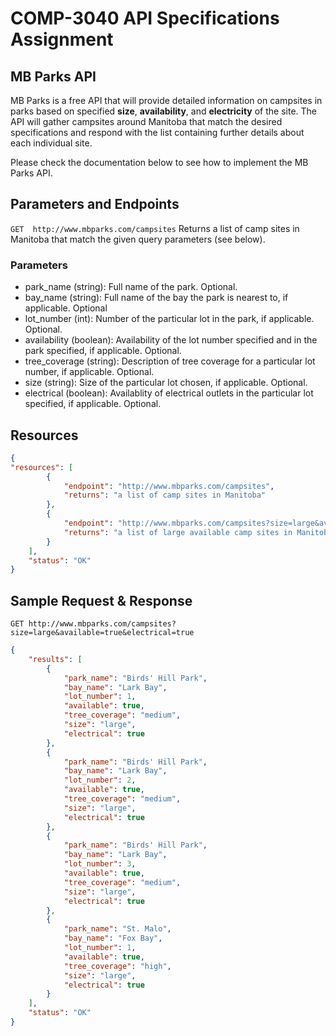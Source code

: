 # COMP-3040 API Specifications Assignment

## MB Parks API

MB Parks is a free API that will provide detailed information on campsites in parks based on specified **size**, **availability**, and **electricity** of the site. The API will gather campsites around Manitoba that match the desired specifications and respond with the list containing further details about each individual site.

Please check the documentation below to see how to implement the MB Parks API.

## Parameters and Endpoints
`GET  http://www.mbparks.com/campsites`
Returns a list of camp sites in Manitoba that match the given query parameters (see below).

### Parameters
* park_name (string): Full name of the park. Optional.
* bay_name (string): Full name of the bay the park is nearest to, if applicable. Optional
* lot_number (int): Number of the particular lot in the park, if applicable. Optional.
* availability (boolean): Availability of the lot number specified and in the park specified, if applicable. Optional.
* tree_coverage (string): Description of tree coverage for a particular lot number, if applicable. Optional.
* size (string): Size of the particular lot chosen, if applicable. Optional.
* electrical (boolean): Availablity of electrical outlets in the particular lot specified, if applicable. Optional.

## Resources

```json
{
"resources": [
		{
			"endpoint": "http://www.mbparks.com/campsites",
			"returns": "a list of camp sites in Manitoba"
		},
		{
			"endpoint": "http://www.mbparks.com/campsites?size=large&available=true&electrical=true",
			"returns": "a list of large available camp sites in Manitoba with electricity"
		}
	],
	"status": "OK"
}
```

## Sample Request & Response

`GET http://www.mbparks.com/campsites?size=large&available=true&electrical=true`

```json
{
	"results": [
		{
			"park_name": "Birds' Hill Park",
			"bay_name": "Lark Bay",
			"lot_number": 1,
			"available": true,
			"tree_coverage": "medium",
			"size": "large",
			"electrical": true
		},
		{
			"park_name": "Birds' Hill Park",
			"bay_name": "Lark Bay",
			"lot_number": 2,
			"available": true,
			"tree_coverage": "medium",
			"size": "large",
			"electrical": true
		},
		{
			"park_name": "Birds' Hill Park",
			"bay_name": "Lark Bay",
			"lot_number": 3,
			"available": true,
			"tree_coverage": "medium",
			"size": "large",
			"electrical": true
		},
		{
			"park_name": "St. Malo",
			"bay_name": "Fox Bay",
			"lot_number": 1,
			"available": true,
			"tree_coverage": "high",
			"size": "large",
			"electrical": true
		}
	],
	"status": "OK"
}
```
